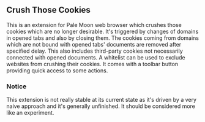 ## Crush Those Cookies
This is an extension for Pale Moon web browser which crushes those cookies which are no longer desirable. It's triggered by changes of domains in opened tabs and also by closing them. The cookies coming from domains which are not bound with opened tabs' documents are removed after specified delay. This also includes third-party cookies not necessarily connected with opened documents. A whitelist can be used to exclude websites from crushing their cookies. It comes with a toolbar button providing quick access to some actions.

### Notice
This extension is not really stable at its current state as it's driven by a very naive approach and it's generally unfinished. It should be considered more like an experiment.